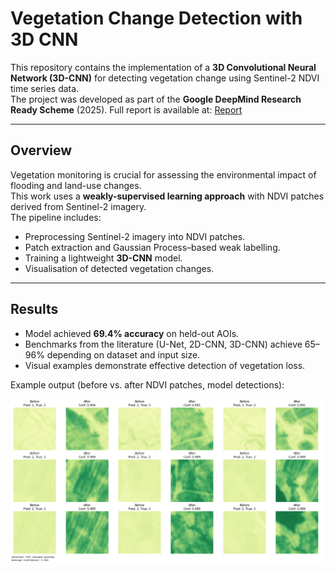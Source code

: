 # Vegetation Change Detection with 3D CNN

This repository contains the implementation of a **3D Convolutional Neural Network (3D-CNN)** for detecting vegetation change using Sentinel-2 NDVI time series data.  
The project was developed as part of the **Google DeepMind Research Ready Scheme** (2025).
Full report is available at: [Report](BSURE-Walid-Report.pdf)

---

## Overview

Vegetation monitoring is crucial for assessing the environmental impact of flooding and land-use changes.  
This work uses a **weakly-supervised learning approach** with NDVI patches derived from Sentinel-2 imagery.  
The pipeline includes:

- Preprocessing Sentinel-2 imagery into NDVI patches.
- Patch extraction and Gaussian Process–based weak labelling.
- Training a lightweight **3D-CNN** model.
- Visualisation of detected vegetation changes.

---

## Results

- Model achieved **69.4% accuracy** on held-out AOIs.  
- Benchmarks from the literature (U-Net, 2D-CNN, 3D-CNN) achieve 65–96% depending on dataset and input size.  
- Visual examples demonstrate effective detection of vegetation loss.  

Example output (before vs. after NDVI patches, model detections):  

![Example Results](ChangedPatches.png)

